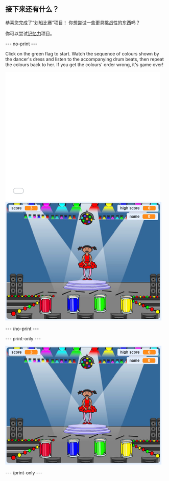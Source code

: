 ## 接下来还有什么？

恭喜您完成了“划船比赛”项目！ 你想尝试一些更具挑战性的东西吗？

你可以尝试[记忆力](https://projects.raspberrypi.org/en/projects/memory?utm_source=pathway&utm_medium=whatnext&utm_campaign=projects)项目。

\--- no-print \---

Click on the green flag to start. Watch the sequence of colours shown by the dancer's dress and listen to the accompanying drum beats, then repeat the colours back to her. If you get the colours' order wrong, it's game over!

<div class="scratch-preview">
  <iframe allowtransparency="true" width="485" height="402" src="//scratch.mit.edu/projects/embed/284452634/?autostart=false" frameborder="0" allowfullscreen scrolling="no" mark="crwd-mark"></iframe> <img src="images/memory-screenshot.png" />
</div>

\--- /no-print \---

\--- print-only \---

![screenshot of finished game](images/memory-screenshot.png)

\--- /print-only \---